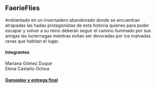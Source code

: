 ## FaerieFlies
Ambientado en un invernadero abandonado donde se encuentran atrapadas las hadas protagonistas de esta historia quienes para poder escapar y volver a su reino deberán seguir el camino iluminado por sus amigas las luciernagas mientras evitan ser devoradas por los malvadas ranas que habitan el lugar.
#### Integrantes
Mariana Gómez Duque  
Elena Castaño Ochoa
#### [Gameplay y entrega final](https://youtu.be/hTD6tn-aUoI)

